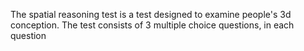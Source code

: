 The spatial reasoning test is a test designed to examine people's 3d conception. 
The test consists of 3 multiple choice questions, in each question 
